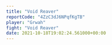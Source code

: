 ```yaml
---
title: "Void Reaver"
reportCode: "4ZzC3dJ6NPqfKgTB"
player: "Grwah"
fight: "Void Reaver"
date: 2021-10-18T19:02:24.561000+00:00
---
```

